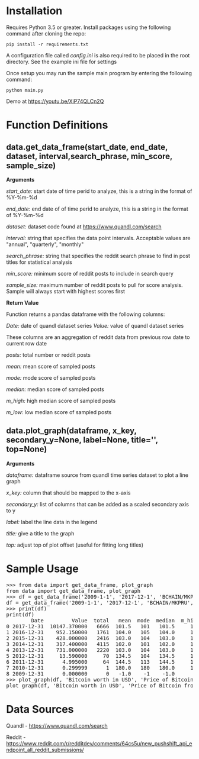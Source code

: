 # Installation
Requires Python 3.5 or greater. Install packages using the following command after cloning the repo:

`pip install -r requirements.txt`

A configuration file called *config.ini* is also required to be placed in the root directory.  See the example ini file for settings

Once setup you may run the sample main program by entering the following command:

`python main.py`

Demo at https://youtu.be/XiP74QLCn2Q

# Function Definitions
## data.get_data_frame(start_date, end_date, dataset, interval,search_phrase, min_score, sample_size)
**Arguments**

*start_date:* start date of time perid to analyze, this is a string in the format of %Y-%m-%d 

*end_date:* end date of of time perid to analyze, this is a string in the format of %Y-%m-%d

*dataset:* dataset code found at https://www.quandl.com/search

*interval:* string that specifies the data point intervals.  Acceptable values are "annual", "quarterly", "monthly"

*search_phrase:* string that specifies the reddit search phrase to find in post titles for statistical analysis

*min_score:* minimum score of reddit posts to include in search query

*sample_size:* maximum number of reddit posts to pull for score analysis. Sample will always start with highest scores first

**Return Value**

Function returns a pandas dataframe with the following columns:

*Date:* date of quandl dataset series
*Value:* value of quandl dataset series

These columns are an aggregation of reddit data from previous row date to current row date 

*posts:* total number or reddit posts

*mean:* mean score of sampled posts

*mode:* mode score of sampled posts

*median:* median score of sampled posts

*m_high:* high median score of sampled posts

*m_low:* low median score of sampled posts

## data.plot_graph(dataframe, x_key, secondary_y=None, label=None, title='', top=None)

**Arguments**

*dataframe:* dataframe source from quandl time series dataset to plot a line graph

*x_key:* column that should be mapped to the x-axis

*secondary_y:* list of columns that can be added as a scaled secondary axis to y

*label:* label the line data in the legend

*title:* give a title to the graph

*top:* adjust top of plot offset (useful for fitting long titles)

# Sample Usage

<pre>
>>> from data import get_data_frame, plot_graph
from data import get_data_frame, plot_graph
>>> df = get_data_frame('2009-1-1', '2017-12-1', 'BCHAIN/MKPRU', 'annual', 'bitcoin', 100, 100)
df = get_data_frame('2009-1-1', '2017-12-1', 'BCHAIN/MKPRU', 'annual', 'bitcoin', 100, 100)
>>> print(df)
print(df)
        Date         Value  total   mean  mode  median  m_high  m_low
0 2017-12-31  10147.370000   6666  101.5   101   101.5     102    101
1 2016-12-31    952.150000   1761  104.0   105   104.0     104    104
2 2015-12-31    428.000000   2416  103.0   104   103.0     103    103
3 2014-12-31    317.400000   4115  102.0   101   102.0     102    102
4 2013-12-31    731.000000   2220  103.0   104   103.0     103    103
5 2012-12-31     13.590000     70  134.5   104   134.5     137    132
6 2011-12-31      4.995000     64  144.5   113   144.5     145    144
7 2010-12-31      0.299999      1  180.0   180   180.0     180    180
8 2009-12-31      0.000000      0   -1.0    -1    -1.0      -1     -1
>>> plot_graph(df, 'Bitcoin worth in USD', 'Price of Bitcoin from 1/1/2009 to 12/1/2017')
plot_graph(df, 'Bitcoin worth in USD', 'Price of Bitcoin from 1/1/2009 to 12/1/2017')
</pre>

# Data Sources

Quandl - https://www.quandl.com/search

Reddit - https://www.reddit.com/r/redditdev/comments/64cs5u/new_pushshift_api_endpoint_all_reddit_submissions/